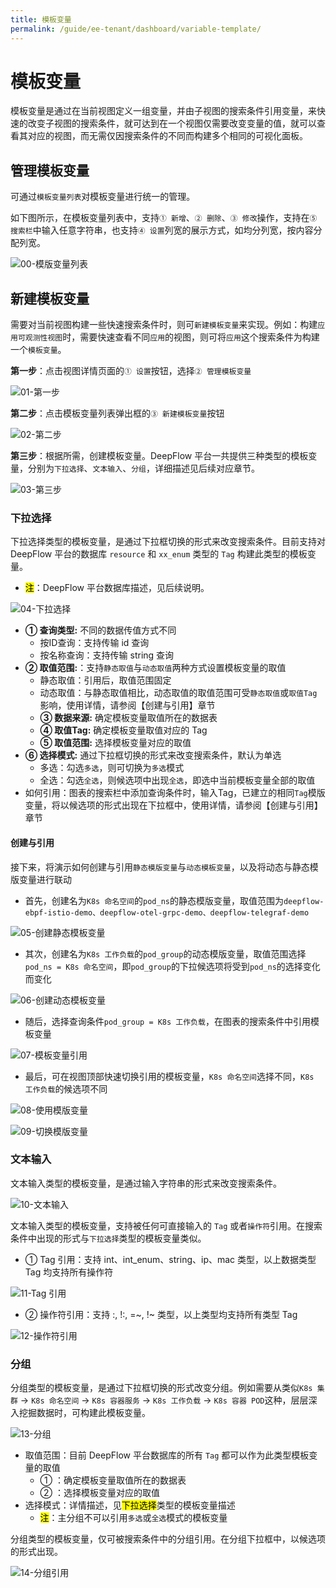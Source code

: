```yaml
---
title: 模板变量
permalink: /guide/ee-tenant/dashboard/variable-template/
---
```


# 模板变量

模板变量是通过在当前视图定义一组变量，并由子视图的搜索条件引用变量，来快速的改变子视图的搜索条件，就可达到在一个视图仅需要改变变量的值，就可以查看其对应的视图，而无需仅因搜索条件的不同而构建多个相同的可视化面板。

## 管理模板变量

可通过`模板变量列表`对模板变量进行统一的管理。

如下图所示，在模板变量列表中，支持`① 新增`、`② 删除`、`③ 修改`操作，支持在`⑤ 搜索栏`中输入任意字符串，也支持`④ 设置`列宽的展示方式，如均分列宽，按内容分配列宽。

![00-模版变量列表](https://yunshan-guangzhou.oss-cn-beijing.aliyuncs.com/pub/pic/2024032165fbf59d3ef4d.png)

## 新建模板变量

需要对当前视图构建一些快速搜索条件时，则可`新建模板变量`来实现。例如：构建`应用可观测性视图`时，需要快速查看不同`应用`的视图，则可将`应用`这个搜索条件为构建一个`模板变量`。

**第一步**：点击视图详情页面的`① 设置`按钮，选择`② 管理模板变量`

![01-第一步](https://yunshan-guangzhou.oss-cn-beijing.aliyuncs.com/pub/pic/2024032165fbf68c0b038.png)

**第二步**：点击模板变量列表弹出框的`③ 新建模板变量`按钮

![02-第二步](https://yunshan-guangzhou.oss-cn-beijing.aliyuncs.com/pub/pic/2024032165fbf70be224b.png)

**第三步**：根据所需，创建模板变量。DeepFlow 平台一共提供三种类型的模板变量，分别为`下拉选择`、`文本输入`、`分组`，详细描述见后续对应章节。

![03-第三步](https://yunshan-guangzhou.oss-cn-beijing.aliyuncs.com/pub/pic/2024032165fbf7bb39bbe.png)

### 下拉选择

下拉选择类型的模板变量，是通过下拉框切换的形式来改变搜索条件。目前支持对 DeepFlow 平台的数据库 `resource` 和 `xx_enum` 类型的 `Tag` 构建此类型的模板变量。
- <mark>注</mark>：DeepFlow 平台数据库描述，见后续说明。

![04-下拉选择](https://yunshan-guangzhou.oss-cn-beijing.aliyuncs.com/pub/pic/2024032165fbf81b3b73b.png)

- **① 查询类型:** 不同的数据传值方式不同
  - 按ID查询：支持传输 id 查询
  - 按名称查询：支持传输 string 查询
- **② 取值范围:**：支持`静态取值`与`动态取值`两种方式设置模板变量的取值
  - 静态取值：引用后，取值范围固定
  - 动态取值：与静态取值相比，动态取值的取值范围可受`静态取值`或`取值Tag`影响，使用详情，请参阅【创建与引用】章节
  - **③ 数据来源:** 确定模板变量取值所在的数据表
  - **④ 取值Tag:** 确定模板变量取值对应的 Tag
  - **⑤ 取值范围:** 选择模板变量对应的取值 
- **⑥ 选择模式:** 通过下拉框切换的形式来改变搜索条件，默认为单选
  - 多选：勾选`多选`，则可切换为`多选`模式
  - 全选：勾选`全选`，则候选项中出现`全选`，即选中当前模板变量全部的取值
- 如何引用：图表的搜索栏中添加查询条件时，输入Tag，已建立的相同`Tag`模版变量，将以候选项的形式出现在下拉框中，使用详情，请参阅【创建与引用】章节 

#### 创建与引用

接下来，将演示如何创建与引用`静态模版变量`与`动态模板变量`，以及将动态与静态模版变量进行联动

- 首先，创建名为`K8s 命名空间`的`pod_ns`的静态模版变量，取值范围为`deepflow-ebpf-istio-demo、deepflow-otel-grpc-demo、deepflow-telegraf-demo`
  
![05-创建静态模板变量](https://yunshan-guangzhou.oss-cn-beijing.aliyuncs.com/pub/pic/20240402660bbd4b0c94b.png)

- 其次，创建名为`K8s 工作负载`的`pod_group`的动态模版变量，取值范围选择`pod_ns = K8s 命名空间`，即`pod_group`的下拉候选项将受到`pod_ns`的选择变化而变化
  
![06-创建动态模板变量](https://yunshan-guangzhou.oss-cn-beijing.aliyuncs.com/pub/pic/20240402660bbd4c9cee2.png)

- 随后，选择查询条件`pod_group = K8s 工作负载`，在图表的搜索条件中引用模板变量

![07-模板变量引用](https://yunshan-guangzhou.oss-cn-beijing.aliyuncs.com/pub/pic/20240402660bbd4e0596a.png)

- 最后，可在视图顶部快速切换引用的模板变量，`K8s 命名空间`选择不同，`K8s 工作负载`的候选项不同

![08-使用模版变量](https://yunshan-guangzhou.oss-cn-beijing.aliyuncs.com/pub/pic/20240402660bbd504e2f4.png)

![09-切换模版变量](https://yunshan-guangzhou.oss-cn-beijing.aliyuncs.com/pub/pic/20240402660bbd5108331.png)

### 文本输入

文本输入类型的模板变量，是通过输入字符串的形式来改变搜索条件。

![10-文本输入](https://yunshan-guangzhou.oss-cn-beijing.aliyuncs.com/pub/pic/2023091865082716002b8.png)

文本输入类型的模板变量，支持被任何可直接输入的 `Tag` 或者`操作符`引用。在搜索条件中出现的形式与`下拉选择`类型的模板变量类似。
- ① Tag 引用：支持 int、int_enum、string、ip、mac 类型，以上数据类型 Tag 均支持所有操作符

![11-Tag 引用](https://yunshan-guangzhou.oss-cn-beijing.aliyuncs.com/pub/pic/202309186508271402080.png)

- ② 操作符引用：支持 :, !:, =~, !~ 类型，以上类型均支持所有类型 Tag

![12-操作符引用](https://yunshan-guangzhou.oss-cn-beijing.aliyuncs.com/pub/pic/2023091865082716add4e.png)

### 分组

分组类型的模板变量，是通过下拉框切换的形式改变分组。例如需要从类似`K8s 集群` -> `K8s 命名空间` -> `K8s 容器服务` -> `K8s 工作负载` -> `K8s 容器 POD`这种，层层深入挖掘数据时，可构建此模板变量。

![13-分组](https://yunshan-guangzhou.oss-cn-beijing.aliyuncs.com/pub/pic/20230918650827184c5b7.png)

- 取值范围：目前 DeepFlow 平台数据库的所有 `Tag` 都可以作为此类型模板变量的取值
  - ① ：确定模板变量取值所在的数据表
  - ② ：选择模板变量对应的取值
- 选择模式：详情描述，见<mark>下拉选择</mark>类型的模板变量描述
  - <mark>注</mark>：主分组不可以引用`多选`或`全选`模式的模板变量

分组类型的模板变量，仅可被搜索条件中的分组引用。在分组下拉框中，以候选项的形式出现。

![14-分组引用](https://yunshan-guangzhou.oss-cn-beijing.aliyuncs.com/pub/pic/2023091865082715de5ff.png)